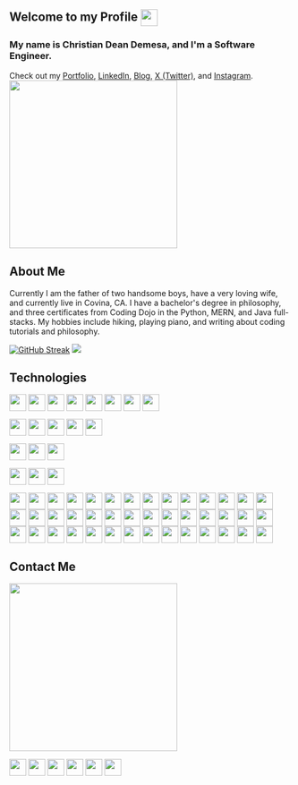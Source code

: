 ## Welcome to my Profile <a href="https://camo.githubusercontent.com/d3359cb00ab0b5ed8f2e1fe3fceb4fbaf3b614340f8c0db99c17b9f50b351770/68747470733a2f2f656d6f6a69732e736c61636b6d6f6a69732e636f6d2f656d6f6a69732f696d616765732f313533313834393433302f343234362f626c6f622d73756e676c61737365732e6769663f31353331383439343330" target="blank"><img align="center" src="https://camo.githubusercontent.com/d3359cb00ab0b5ed8f2e1fe3fceb4fbaf3b614340f8c0db99c17b9f50b351770/68747470733a2f2f656d6f6a69732e736c61636b6d6f6a69732e636f6d2f656d6f6a69732f696d616765732f313533313834393433302f343234362f626c6f622d73756e676c61737365732e6769663f31353331383439343330" height="30" /></a>

### My name is Christian Dean Demesa, and I'm a Software Engineer.
Check out my [Portfolio](https://christian-dean-demesa-portfolio.netlify.app/), [LinkedIn](https://www.linkedin.com/in/dyslecixdev/), [Blog](https://logiclyceum.com/), [X (Twitter)](https://twitter.com/DyslecixDev), and [Instagram](https://www.instagram.com/dyslecixdev/).
<br/>
<a href="https://media4.giphy.com/media/1GEATImIxEXVR79Dhk/giphy.gif?cid=ecf05e478nfj4pbbkeapo5cuahzcgf9apq4eo0pov8ojncil&rid=giphy.gif&ct=g" target="blank"><img align="center" src="https://media4.giphy.com/media/1GEATImIxEXVR79Dhk/giphy.gif?cid=ecf05e478nfj4pbbkeapo5cuahzcgf9apq4eo0pov8ojncil&rid=giphy.gif&ct=g" height="300" /></a>

## About Me
Currently I am the father of two handsome boys, have a very loving wife, and currently live in Covina, CA. I have a bachelor's degree in philosophy, and three certificates from Coding Dojo in the Python, MERN, and Java full-stacks. My hobbies include hiking, playing piano, and writing about coding tutorials and philosophy.

[![GitHub Streak](https://github-readme-streak-stats.herokuapp.com?user=dyslecixdev&date_format=M%20j%5B%2C%20Y%5D)](https://git.io/streak-stats)
<img src="https://github-readme-stats.vercel.app/api/top-langs/?username=dyslecixdev&layout=compact&repo=github-readme-stats" />

## Technologies

<a href="https://img.shields.io/badge/Languages-HTML-f9501c" target="blank"><img align="center" src="https://img.shields.io/badge/Languages-HTML-f9501c" height="30" /></a>
<a href="https://img.shields.io/badge/-CSS-1878bb" target="blank"><img align="center" src="https://img.shields.io/badge/-CSS-1878bb" height="30" /></a>
<a href="https://img.shields.io/badge/-JavaScript-F0DB4F" target="blank"><img align="center" src="https://img.shields.io/badge/-JavaScript-F0DB4F" height="30" /></a>
<a href="https://img.shields.io/badge/-TypeScript-0079CA" target="blank"><img align="center" src="https://img.shields.io/badge/-TypeScript-0079CA" height="30" /></a>
<a href="https://img.shields.io/badge/-Python-FFC300" target="blank"><img align="center" src="https://img.shields.io/badge/-Python-FFC300" height="30" /></a>
<a href="https://img.shields.io/badge/-Java-EC2A2D" target="blank"><img align="center" src="https://img.shields.io/badge/-Java-EC2A2D" height="30" /></a>
<a href="https://img.shields.io/badge/-NoSQL-037805" target="blank"><img align="center" src="https://img.shields.io/badge/-NoSQL-037805" height="30" /></a>
<a href="https://img.shields.io/badge/-SQL-1E75BA" target="blank"><img align="center" src="https://img.shields.io/badge/-SQL-1E75BA" height="30" /></a>

<a href="https://img.shields.io/badge/Frameworks-React.js-00D5F7" target="blank"><img align="center" src="https://img.shields.io/badge/Frameworks and Libraries-React.js-00D5F7" height="30" /></a>
<a href="https://img.shields.io/badge/-Next.js-black" target="blank"><img align="center" src="https://img.shields.io/badge/-Next.js-black" height="30" /></a>
<a href="https://img.shields.io/badge/-Angular-D6002F" target="blank"><img align="center" src="https://img.shields.io/badge/-Angular-D6002F" height="30" /></a>
<a href="https://img.shields.io/badge/-Flask-white" target="blank"><img align="center" src="https://img.shields.io/badge/-Flask-white" height="30" /></a>
<a href="https://img.shields.io/badge/-Spring Boot-72B646" target="blank"><img align="center" src="https://img.shields.io/badge/-Spring Boot-72B646" height="30" /></a>

<a href="https://img.shields.io/badge/Databases-MongoDB-5FAB49" target="blank"><img align="center" src="https://img.shields.io/badge/Databases-MongoDB-5FAB49" height="30" /></a>
<a href="https://img.shields.io/badge/-MySQL-106279" target="blank"><img align="center" src="https://img.shields.io/badge/-MySQL-106279" height="30" /></a>
<a href="https://img.shields.io/badge/-SQLite-4E7AAD" target="blank"><img align="center" src="https://img.shields.io/badge/-SQLite-4E7AAD" height="30" /></a>

<a href="https://img.shields.io/badge/Deployment-Vercel-black" target="blank"><img align="center" src="https://img.shields.io/badge/Deployment-Vercel-black" height="30" /></a>
<a href="https://img.shields.io/badge/-Netlify-34C3BB" target="blank"><img align="center" src="https://img.shields.io/badge/-Netlify-34C3BB" height="30" /></a>
<a href="https://img.shields.io/badge/-Render-74f0cc" target="blank"><img align="center" src="https://img.shields.io/badge/-Render-74f0cc" height="30" /></a>

<a href="https://img.shields.io/badge/Other Tools-VS Code-black" target="blank"><img align="center" src="https://img.shields.io/badge/Other Tools-VS Code-black" height="30" /></a>
<a href="https://img.shields.io/badge/-Git-F0573B" target="blank"><img align="center" src="https://img.shields.io/badge/-Git-F0573B" height="30" /></a>
<a href="https://img.shields.io/badge/-GitHub-black" target="blank"><img align="center" src="https://img.shields.io/badge/-GitHub-black" height="30" /></a>
<a href="https://img.shields.io/badge/-Bitbucket-2F88FF" target="blank"><img align="center" src="https://img.shields.io/badge/-Bitbucket-2F88FF" height="30" /></a>
<a href="https://img.shields.io/badge/-Figma-F34E1D" target="blank"><img align="center" src="https://img.shields.io/badge/-Figma-F34E1D" height="30" /></a>
<a href="https://img.shields.io/badge/-Canva-33c6cd" target="blank"><img align="center" src="https://img.shields.io/badge/-Canva-33c6cd" height="30" /></a>
<a href="https://img.shields.io/badge/-jQuery-146DAE" target="blank"><img align="center" src="https://img.shields.io/badge/-jQuery-146DAE" height="30" /></a>
<a href="https://img.shields.io/badge/-Vite-FCB923" target="blank"><img align="center" src="https://img.shields.io/badge/-Vite-FCB923" height="30" /></a>
<a href="https://img.shields.io/badge/-ESLint-EA6322" target="blank"><img align="center" src="https://img.shields.io/badge/-ESLint-EA6322" height="30" /></a>
<a href="https://img.shields.io/badge/-Prettier-C08EC0" target="blank"><img align="center" src="https://img.shields.io/badge/-Prettier-C08EC0" height="30" /></a>
<a href="https://img.shields.io/badge/-Docker-259EC8" target="blank"><img align="center" src="https://img.shields.io/badge/-Docker-259EC8" height="30" /></a>
<a href="https://img.shields.io/badge/-Node.js-7FC728" target="blank"><img align="center" src="https://img.shields.io/badge/-Node.js-7FC728" height="30" /></a>
<a href="https://img.shields.io/badge/-Express.js-F0DB4F" target="blank"><img align="center" src="https://img.shields.io/badge/-Express.js-F0DB4F" height="30" /></a>
<a href="https://img.shields.io/badge/-Mongoose-5FAB49" target="blank"><img align="center" src="https://img.shields.io/badge/-Mongoose-5FAB49" height="30" /></a>
<a href="https://img.shields.io/badge/-Puppeteer-3cd9a4" target="blank"><img align="center" src="https://img.shields.io/badge/-Puppeteer-3cd9a4" height="30" /></a>
<a href="https://img.shields.io/badge/-NumPy-547cd0" target="blank"><img align="center" src="https://img.shields.io/badge/-NumPy-547cd0" height="30" /></a>
<a href="https://img.shields.io/badge/-Pandas-1c0f5a" target="blank"><img align="center" src="https://img.shields.io/badge/-Pandas-1c0f5a" height="30" /></a>
<a href="https://img.shields.io/badge/-Postman-FA7241" target="blank"><img align="center" src="https://img.shields.io/badge/-Postman-FA7241" height="30" /></a>
<a href="https://img.shields.io/badge/-Firebase-FA7241" target="blank"><img align="center" src="https://img.shields.io/badge/-Firebase-FA7241" height="30" /></a>
<a href="https://img.shields.io/badge/-Supabase-42D093" target="blank"><img align="center" src="https://img.shields.io/badge/-Supabase-42D093" height="30" /></a>
<a href="https://img.shields.io/badge/-Appwrite-f0366a" target="blank"><img align="center" src="https://img.shields.io/badge/-Appwrite-f0366a" height="30" /></a>
<a href="https://img.shields.io/badge/-DigitalOcean-0B6DFF" target="blank"><img align="center" src="https://img.shields.io/badge/-DigitalOcean-0B6DFF" height="30" /></a>
<a href="https://img.shields.io/badge/-JSON-9A7CA9" target="blank"><img align="center" src="https://img.shields.io/badge/-JSON-9A7CA9" height="30" /></a>
<a href="https://img.shields.io/badge/-SASS-CC6596" target="blank"><img align="center" src="https://img.shields.io/badge/-SASS-CC6596" height="30" /></a>
<a href="https://img.shields.io/badge/-Tailwind-42A4AC" target="blank"><img align="center" src="https://img.shields.io/badge/-Tailwind-42A4AC" height="30" /></a>
<a href="https://img.shields.io/badge/-Styled Components-d776b2" target="blank"><img align="center" src="https://img.shields.io/badge/-Styled Components-d776b2" height="30" /></a>
<a href="https://img.shields.io/badge/-Bootstrap-7C24F6" target="blank"><img align="center" src="https://img.shields.io/badge/-Bootstrap-7C24F6" height="30" /></a>
<a href="https://img.shields.io/badge/-Material UI-1383ff" target="blank"><img align="center" src="https://img.shields.io/badge/-Material UI-1383ff" height="30" /></a>
<a href="https://img.shields.io/badge/-Headless UI-6cd8ff" target="blank"><img align="center" src="https://img.shields.io/badge/-Headless UI-6cd8ff" height="30" /></a>
<a href="https://img.shields.io/badge/-Angular Material-fa9017" target="blank"><img align="center" src="https://img.shields.io/badge/-Angular Material-fa9017" height="30" /></a>
<a href="https://img.shields.io/badge/-React Spring-fa7979" target="blank"><img align="center" src="https://img.shields.io/badge/-React Spring-fa7979" height="30" /></a>
<a href="https://img.shields.io/badge/-Framer Motion-eb1bc3" target="blank"><img align="center" src="https://img.shields.io/badge/-Framer Motion-eb1bc3" height="30" /></a>
<a href="https://img.shields.io/badge/-Three.js-white" target="blank"><img align="center" src="https://img.shields.io/badge/-Three.js-white" height="30" /></a>
<a href="https://img.shields.io/badge/-Axios-804d95" target="blank"><img align="center" src="https://img.shields.io/badge/-Axios-804d95" height="30" /></a>
<a href="https://img.shields.io/badge/-Zustand-ebb543" target="blank"><img align="center" src="https://img.shields.io/badge/-Zustand-ebb543" height="30" /></a>
<a href="https://img.shields.io/badge/-Redux-7248B7" target="blank"><img align="center" src="https://img.shields.io/badge/-Redux-7248B7" height="30" /></a>
<a href="https://img.shields.io/badge/-Formik-0a56cb" target="blank"><img align="center" src="https://img.shields.io/badge/-Formik-0a56cb" height="30" /></a>
<a href="https://img.shields.io/badge/-Yup-black" target="blank"><img align="center" src="https://img.shields.io/badge/-Yup-black" height="30" /></a>
<a href="https://img.shields.io/badge/-React Testing Library-00D5F7" target="blank"><img align="center" src="https://img.shields.io/badge/-React Testing Library-00D5F7" height="30" /></a>
<a href="https://img.shields.io/badge/-Jest-CB4C26" target="blank"><img align="center" src="https://img.shields.io/badge/-Jest-CB4C26" height="30" /></a>
<a href="https://img.shields.io/badge/-Vitest-7ba525" target="blank"><img align="center" src="https://img.shields.io/badge/-Vitest-7ba525" height="30" /></a>
<a href="https://img.shields.io/badge/-WordPress-0070E0" target="blank"><img align="center" src="https://img.shields.io/badge/-WordPress-0070E0" height="30" /></a>

## Contact Me
<a href="https://media.giphy.com/media/Jxt4LYaJ7jCI8/giphy-downsized-large.gif" target="blank"><img align="center" src="https://media.giphy.com/media/Jxt4LYaJ7jCI8/giphy-downsized-large.gif" height="300" /></a>

<a href="https://github.com/dyslecixdev" target="blank"><img align="center" src="https://img.shields.io/github/followers/dyslecixdev?style=social" height="30" /></a>
<a href="https://christian-dean-demesa-portfolio.netlify.app/" target="blank"><img align="center" src="https://img.shields.io/badge/-Portfolio-9d3582" height="30" /></a>
<a href="https://www.linkedin.com/in/dyslecixdev/" target="blank"><img align="center" src="https://img.shields.io/badge/-Linkedin-0b66c2" height="30" /></a>
<a href="https://logiclyceum.com/" target="blank"><img align="center" src="https://img.shields.io/badge/-Blog-4639ab" height="30" /></a>
<a href="https://twitter.com/DyslecixDev" target="blank"><img align="center" src="https://img.shields.io/badge/-X (Twitter)-black" height="30" /></a>
<a href="https://www.instagram.com/dyslecixdev/" target="blank"><img align="center" src="https://img.shields.io/badge/-Instagram-e6446b" height="30" /></a>


